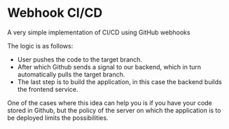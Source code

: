 # Webhook CI/CD

A very simple implementation of CI/CD using GitHub webhooks

The logic is as follows:

  - User pushes the code to the target branch.
  - After which Github sends a signal to our backend, which in turn automatically pulls the target branch.
  - The last step is to build the application, in this case the backend builds the frontend service.

One of the cases where this idea can help you is if you have your code stored in
Github, but the policy of the server on which the application is to be deployed limits the possibilities.
